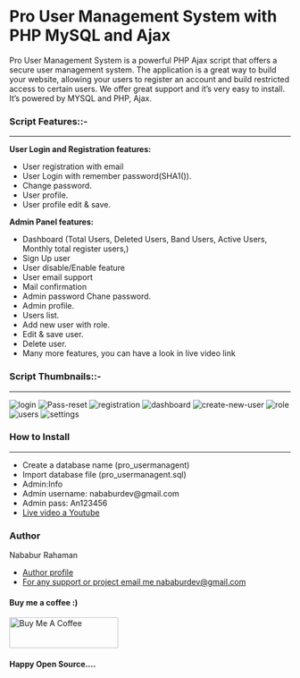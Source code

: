 
# Pro User Management System with PHP MySQL and Ajax

<p>Pro User Management System is a powerful PHP Ajax script that offers a secure user management system. The application is a great way to build your website, allowing your users to register an account and build restricted access to certain users. We offer great support and it’s very easy to install. It’s powered by MYSQL and PHP, Ajax.</p>


<div class="script-details">
  <h3>Script Features::-</h3>
  <hr>
  <p><strong>User Login and Registration features:</strong></p>

<ul>
 <li>User registration with email </li>
 <li>User Login with remember password(SHA1()).</li>
 <li>Change password.</li>
 <li>User profile.</li>
 <li>User profile edit & save.</li>
</ul>

<p><strong>Admin Panel features:</strong></p>

<ul>
  <li>Dashboard (Total Users, Deleted Users, Band Users, Active Users, Monthly total register users,)</li>
  <li>Sign Up user</li>
  <li>User disable/Enable feature</li>
  <li>User email support</li>
  <li>Mail confirmation</li>
 <li>Admin password Chane password.</li>
 <li>Admin profile.</li>
 <li>Users list.</li>
 <li>Add new user with role.</li>
 <li>Edit & save user.</li>
 <li>Delete user.</li>
 <li>Many more features, you can have a look in live video link</li>
</ul>
</div>

<h3>Script Thumbnails::-</h3>
 <hr>
 
![login](https://user-images.githubusercontent.com/8381528/224330417-252ec32c-3f15-4d4f-9543-4e7fe19e0533.png)
![Pass-reset](https://user-images.githubusercontent.com/8381528/224330420-c27548c9-cb08-428b-81c3-6bc5bbd93561.png)
![registration](https://user-images.githubusercontent.com/8381528/224330910-a1af3a50-9044-40b3-b53a-ee39c835221a.png)
![dashboard](https://user-images.githubusercontent.com/8381528/224330411-162a523b-dec0-4207-bb5e-7f556b0e9ab7.png)
![create-new-user](https://user-images.githubusercontent.com/8381528/224330406-996b9ee0-85da-440d-855c-25f4e7587d67.png)
![role](https://user-images.githubusercontent.com/8381528/224330422-10c31378-368a-415b-bf22-1ced8e2ca8d2.png)
![users](https://user-images.githubusercontent.com/8381528/224330431-f3c85868-eb56-47c2-86e7-1a1565b374ea.png)
![settings](https://user-images.githubusercontent.com/8381528/224330426-1faac7e4-df25-4cf5-a785-173f74477cb9.png)


<div class='install-script'>
  <h3>How to Install</h3>
   <hr>
  <ul>
 <li>Create a database name (pro_usermanagent)</li>
 <li>Import database file (pro_usermanagent.sql)</li>
 <li>Admin:Info</li>
 <li>Admin username: nababurdev@gmail.com</li>
 <li>Admin pass: An123456</li>
 <li><a href='https://www.youtube.com/@CodewithNababur'>Live video a Youtube</a></li>
 

</ul>

<h3>Author</h3>
<span>Nababur Rahaman</span>
<ul>
  <li><a href='https://github.com/nababur'>Author profile</a></li>
  <li><a href='mailto:nababurdev@gmail.com'>For any support or project email me nababurdev@gmail.com</a></li>
  
</ul>
<h4>Buy me a coffee :) </h4>
<p dir="auto">
  <a href="https://www.buymeacoffee.com/nababur" rel="nofollow">
    <img src="https://camo.githubusercontent.com/28aae05a0fba45679e8e27d90609601e249b64a5fe30dfef05495de4f4e318d4/68747470733a2f2f63646e2e6275796d6561636f666665652e636f6d2f627574746f6e732f76322f64656661756c742d79656c6c6f772e706e67" alt="Buy Me A Coffee" width="195" height="55" data-canonical-src="https://cdn.buymeacoffee.com/buttons/v2/default-yellow.png" style="max-width: 100%;">
  </a>
</p>

<h4>Happy Open Source....</h4>
</div>







